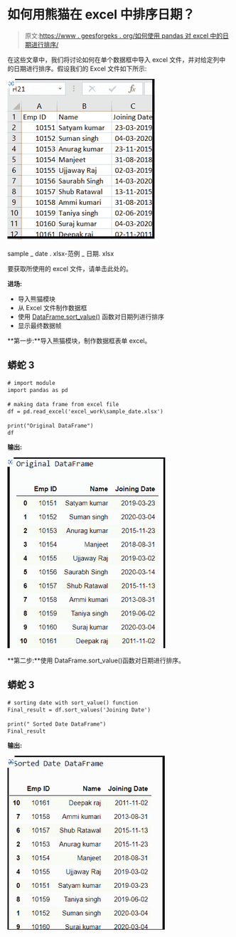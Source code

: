 # 如何用熊猫在 excel 中排序日期？

> 原文:[https://www . geesforgeks . org/如何使用 pandas 对 excel 中的日期进行排序/](https://www.geeksforgeeks.org/how-to-sort-date-in-excel-using-pandas/)

在这些文章中，我们将讨论如何在单个数据框中导入 excel 文件，并对给定列中的日期进行排序。假设我们的 Excel 文件如下所示:

![](img/ecc1c5bb760f34173e4f1a547b5d2be6.png)

sample _ date . xlsx-范例 _ 日期. xlsx

要获取所使用的 excel 文件，请单击此处的。

**进场:**

*   导入熊猫模块
*   从 Excel 文件制作数据框
*   使用 [DataFrame.sort_value()](https://www.geeksforgeeks.org/python-pandas-dataframe-sort_values-set-1/) 函数对日期列进行排序
*   显示最终数据帧

**第一步:**导入熊猫模块，制作数据框表单 excel。

## 蟒蛇 3

```
# import module
import pandas as pd

# making data frame from excel file
df = pd.read_excel('excel_work\sample_date.xlsx')

print("Original DataFrame")
df
```

**输出:**

![](img/878f40f0f4ed3403b09d4e7ca7097d2e.png)

**第二步:**使用 DataFrame.sort_value()函数对日期进行排序。

## 蟒蛇 3

```
# sorting date with sort_value() function
Final_result = df.sort_values('Joining Date')

print(" Sorted Date DataFrame")
Final_result
```

**输出:**

![](img/ec1b4fd96b85a0cfacb3474ea89f6656.png)